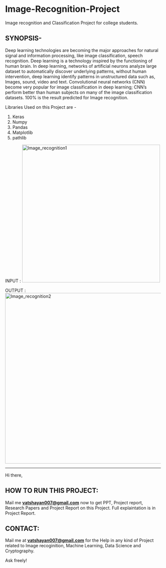 # Image-Recognition-Project
Image recognition and Classification Project for college students.

## SYNOPSIS-

Deep learning technologies are becoming the major approaches for natural signal and information processing, like image classification, speech recognition. Deep learning is a technology inspired by the functioning of human brain. In deep learning, networks of artificial neurons analyze large dataset to automatically discover underlying patterns, without human intervention, deep learning identify patterns in unstructured data such as, Images, sound, video and text. Convolutional neural networks (CNN) become very popular for image classification in deep learning; CNN’s perform better than human subjects on many of the image classification datasets. 100% is the result predicted for Image recognition. 

Libraries Used on this Project are -
1. Keras
2. Numpy
3. Pandas
4. Matplotlib
5. pathlib

INPUT :
<img width="446" alt="Image_recognition1" src="https://user-images.githubusercontent.com/28294942/107910875-55730e00-6f81-11eb-94ed-4abba93d365d.PNG">



OUTPUT : 
<img width="552" alt="Image_recognition2" src="https://user-images.githubusercontent.com/28294942/107911190-feba0400-6f81-11eb-8902-ca7e888fd32c.PNG">

***************************************************************************************************************************************************************************
Hi there, 

## HOW TO RUN THIS PROJECT:
Mail me **vatshayan007@gmail.com** now to get PPT, Project report, Research Papers and Project Report on this Project.
Full explaintation is in Project Report.

## CONTACT:
Mail me at **vatshayan007@gmail.com** for the Help in any kind of Project related to Image recoginition, Machine Learning, Data Science and Cryptography.

Ask freely!
